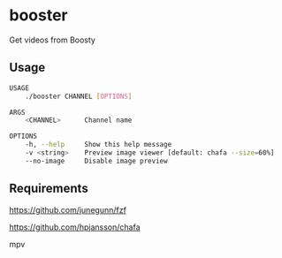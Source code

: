 # booster
Get videos from Boosty

## Usage
```bash
USAGE
    ./booster CHANNEL [OPTIONS]

ARGS
    <CHANNEL>      Channel name

OPTIONS
    -h, --help     Show this help message
    -v <string>    Preview image viewer [default: chafa --size=60%]
    --no-image     Disable image preview
```

## Requirements
https://github.com/junegunn/fzf

https://github.com/hpjansson/chafa

mpv
